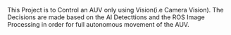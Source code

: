 This Project is to Control an AUV only using Vision(i.e Camera Vision). The Decisions are made based on the AI Detecttions and the ROS Image Processing in order for full autonomous movement of the AUV.
